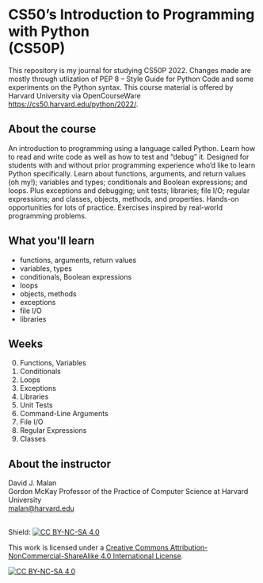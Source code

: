 # CS50’s Introduction to Programming with Python  <br> (CS50P)

This repository is my journal for studying CS50P 2022. Changes made are mostly through utlization of PEP 8 – Style Guide for Python Code and some experiments on the Python syntax. This course material is offered by Harvard University via OpenCourseWare https://cs50.harvard.edu/python/2022/.

## About the course
An introduction to programming using a language called Python. Learn how to read and write code as well as how to test and “debug” it. Designed for students with and without prior programming experience who’d like to learn Python specifically. Learn about functions, arguments, and return values (oh my!); variables and types; conditionals and Boolean expressions; and loops. Plus exceptions and debugging; unit tests; libraries; file I/O; regular expressions; and classes, objects, methods, and properties. Hands-on opportunities for lots of practice. Exercises inspired by real-world programming problems.

## What you'll learn
- functions, arguments, return values
- variables, types
- conditionals, Boolean expressions
- loops
- objects, methods
- exceptions
- file I/O
- libraries

## Weeks
0. Functions, Variables
1. Conditionals
2. Loops
3. Exceptions
4. Libraries
5. Unit Tests
6. Command-Line Arguments
7. File I/O
8. Regular Expressions
9. Classes

## About the instructor
David J. Malan <br>
Gordon McKay Professor of the Practice of Computer Science at Harvard University <br>
malan@harvard.edu 
<br>
<br>

Shield: [![CC BY-NC-SA 4.0][cc-by-nc-sa-shield]][cc-by-nc-sa]

This work is licensed under a
[Creative Commons Attribution-NonCommercial-ShareAlike 4.0 International License][cc-by-nc-sa].

[![CC BY-NC-SA 4.0][cc-by-nc-sa-image]][cc-by-nc-sa]

[cc-by-nc-sa]: http://creativecommons.org/licenses/by-nc-sa/4.0/
[cc-by-nc-sa-image]: https://licensebuttons.net/l/by-nc-sa/4.0/88x31.png
[cc-by-nc-sa-shield]: https://img.shields.io/badge/License-CC%20BY--NC--SA%204.0-lightgrey.svg